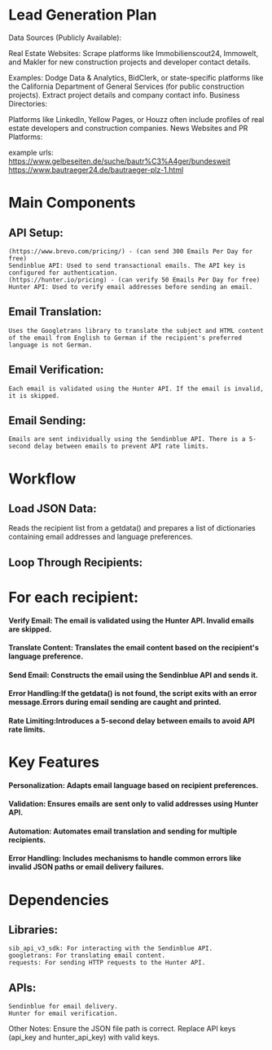 # Lead Generation Plan
Data Sources (Publicly Available):

  Real Estate Websites: Scrape platforms like Immobilienscout24, Immowelt, and Makler for new construction projects and developer contact details.
  
  Examples: Dodge Data & Analytics, BidClerk, or state-specific platforms like the California Department of General Services (for public construction projects).
  Extract project details and company contact info.
  Business Directories:
  
  Platforms like LinkedIn, Yellow Pages, or Houzz often include profiles of real estate developers and construction companies.
  News Websites and PR Platforms:
  
example urls:
    https://www.gelbeseiten.de/suche/bautr%C3%A4ger/bundesweit
    https://www.bautraeger24.de/bautraeger-plz-1.html



# Main Components
   ## API Setup:
    (https://www.brevo.com/pricing/) - (can send 300 Emails Per Day for free)
    Sendinblue API: Used to send transactional emails. The API key is configured for authentication.
    (https://hunter.io/pricing) - (can verify 50 Emails Per Day for free)
    Hunter API: Used to verify email addresses before sending an email.
  
  ## Email Translation:
    Uses the Googletrans library to translate the subject and HTML content of the email from English to German if the recipient's preferred language is not German.
  
  ## Email Verification:
    Each email is validated using the Hunter API. If the email is invalid, it is skipped.
  
  ## Email Sending:
    Emails are sent individually using the Sendinblue API. There is a 5-second delay between emails to prevent API rate limits.

# Workflow
  ## Load JSON Data:
  Reads the recipient list from a getdata() and prepares a list of dictionaries containing email addresses and language preferences.
  ## Loop Through Recipients:
  # For each recipient:
  #### Verify Email: The email is validated using the Hunter API. Invalid emails are skipped.
  #### Translate Content: Translates the email content based on the recipient's language preference.
  #### Send Email: Constructs the email using the Sendinblue API and sends it.
  #### Error Handling:If the getdata() is not found, the script exits with an error message.Errors during email sending are caught and printed.
  #### Rate Limiting:Introduces a 5-second delay between emails to avoid API rate limits.


# Key Features
  #### Personalization: Adapts email language based on recipient preferences.
  #### Validation: Ensures emails are sent only to valid addresses using Hunter API.
  #### Automation: Automates email translation and sending for multiple recipients.
  #### Error Handling: Includes mechanisms to handle common errors like invalid JSON paths or email delivery failures.


# Dependencies
  ## Libraries:  
    sib_api_v3_sdk: For interacting with the Sendinblue API.
    googletrans: For translating email content.
    requests: For sending HTTP requests to the Hunter API.
  ## APIs:
    Sendinblue for email delivery.
    Hunter for email verification.
  Other Notes:
    Ensure the JSON file path is correct.
    Replace API keys (api_key and hunter_api_key) with valid keys.

      
